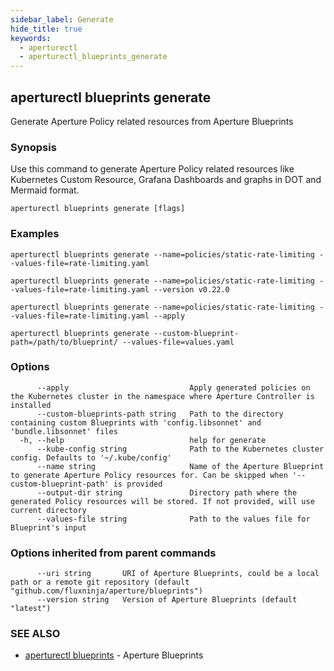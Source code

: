 ```yaml
---
sidebar_label: Generate
hide_title: true
keywords:
  - aperturectl
  - aperturectl_blueprints_generate
---
```


## aperturectl blueprints generate

Generate Aperture Policy related resources from Aperture Blueprints

### Synopsis

Use this command to generate Aperture Policy related resources like Kubernetes Custom Resource, Grafana Dashboards and graphs in DOT and Mermaid format.

```
aperturectl blueprints generate [flags]
```

### Examples

```
aperturectl blueprints generate --name=policies/static-rate-limiting --values-file=rate-limiting.yaml

aperturectl blueprints generate --name=policies/static-rate-limiting --values-file=rate-limiting.yaml --version v0.22.0

aperturectl blueprints generate --name=policies/static-rate-limiting --values-file=rate-limiting.yaml --apply

aperturectl blueprints generate --custom-blueprint-path=/path/to/blueprint/ --values-file=values.yaml
```

### Options

```
      --apply                           Apply generated policies on the Kubernetes cluster in the namespace where Aperture Controller is installed
      --custom-blueprints-path string   Path to the directory containing custom Blueprints with 'config.libsonnet' and 'bundle.libsonnet' files
  -h, --help                            help for generate
      --kube-config string              Path to the Kubernetes cluster config. Defaults to '~/.kube/config'
      --name string                     Name of the Aperture Blueprint to generate Aperture Policy resources for. Can be skipped when '--custom-blueprint-path' is provided
      --output-dir string               Directory path where the generated Policy resources will be stored. If not provided, will use current directory
      --values-file string              Path to the values file for Blueprint's input
```

### Options inherited from parent commands

```
      --uri string       URI of Aperture Blueprints, could be a local path or a remote git repository (default "github.com/fluxninja/aperture/blueprints")
      --version string   Version of Aperture Blueprints (default "latest")
```

### SEE ALSO

- [aperturectl blueprints](/reference/aperturectl/blueprints/blueprints.md) - Aperture Blueprints
